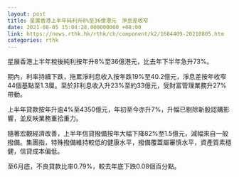 ```yaml
---
layout: post
title: 星展香港上半年純利升8%至36億港元　淨息差收窄
date: 2021-08-05 15:04:28.000000000 +08:00
link: https://news.rthk.hk/rthk/ch/component/k2/1604409-20210805.htm
categories: rthk
---
```


星展香港上半年稅後純利按年升8%至36億港元，比去年下半年急升73%。

期內，利率持續下跌，拖累淨利息收入按年跌19%至40.2億元，淨息差按年收窄44個基點至1.3厘。至於非利息收入升23%至約33億元，受財富管理業務升27%帶動。

上半年貸款按年升逾4%至4350億元，年初至今亦升7%，升幅已剔除新股認購影響，並反映業務重拾重力。

隨著宏觀經濟改善，上半年信貸撥備按年大幅下降82%至1.5億元，減幅來自一般撥備。集團指，特殊撥備維持較低的健康水平，撥備覆蓋屬審慎水平，資產質素穩健，信貸成本偏低。

至6月底，不良貸款比率0.79%，較去年底下跌0.08個百分點。
